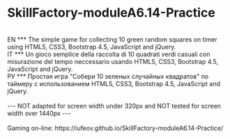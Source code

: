 # SkillFactory-moduleA6.14-Practice
</br>
EN *** The simple game for collecting 10 green random squares on timer using HTML5, CSS3, Bootstrap 4.5, JavaScript and jQuery.
</br>
IT *** Un gioco semplice della raccolta di 10 quadrati verdi casuali con misurazione del tempo neccessario usando HTML5, CSS3, Bootstrap 4.5, JavaScript and jQuery.
</br>
РУ *** Простая игра "Собери 10 зеленых случайных квадратов" по таймеру с использованием HTML5, CSS3, Bootstrap 4.5, JavaScript and jQuery.
</br>
</br>
---  NOT adapted for screen width under 320px and NOT tested for screen width over 1440px  ---
</br>
</br>
Gaming on-line: https://iufeov.github.io/SkillFactory-moduleA6.14-Practice/
